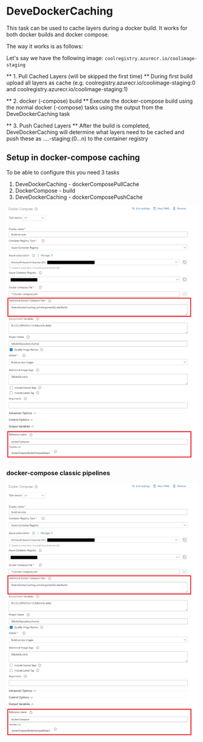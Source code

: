 # DeveDockerCaching

This task can be used to cache layers during a docker build. It works for both docker builds and docker compose.

The way it works is as follows:

Let's say we have the following image:
`coolregistry.azurecr.io/coolimage-staging`

** 1. Pull Cached Layers (will be skipped the first time) **
During first build upload all layers as cache (e.g. coolregistry.azurecr.io/coolimage-staging:0 and coolregistry.azurecr.io/coolimage-staging:1)

** 2. docker (-compose) build **
Execute the docker-compose build using the normal docker (-compose) tasks using the output from the DeveDockerCaching task

** 3. Push Cached Layers **
After the build is completed, DeveDockerCaching will determine what layers need to be cached and push these as ....-staging:(0...n) to the container registry

## Setup in docker-compose caching

To be able to configure this you need 3 tasks

1. DeveDockerCaching - dockerComposePullCache
1. DockerCompose - build
1. DeveDockerCaching - dockerComposePushCache

![Image](Images/dockercomposeconfig.png)

### docker-compose classic pipelines

![Image](Images/dockercomposeconfig.png)